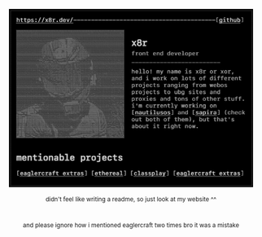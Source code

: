 <p align="center">
  <img height="350" src="/image.png">
</p>
<div align="center"><sup>didn't feel like writing a readme, so just look at my website ^^
 <br><br>
  
and please ignore how i mentioned eaglercraft two times bro it was a mistake
</sup></div>
